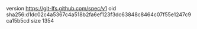 version https://git-lfs.github.com/spec/v1
oid sha256:d1dc02c4a5367c4a518b2fa6ef123f3dc63848c8464c07f55e1247c9ca15b5cd
size 1354
